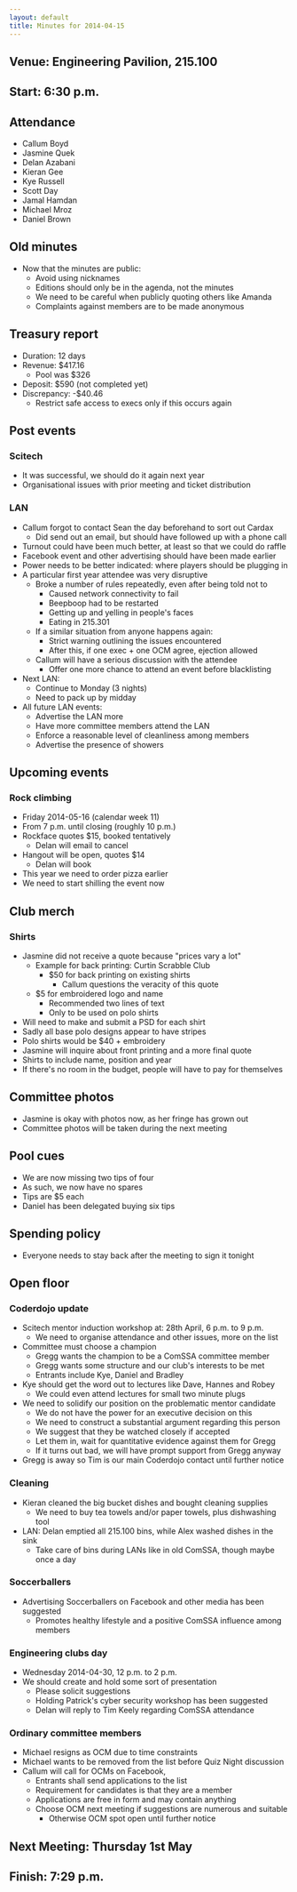 ```yaml
---
layout: default
title: Minutes for 2014-04-15
---
```


## Venue: Engineering Pavilion, 215.100

## Start: <time datetime="2014-04-03T10:30Z">6:30 p.m.</time>

## Attendance

  * Callum Boyd
  * Jasmine Quek
  * Delan Azabani
  * Kieran Gee
  * Kye Russell
  * Scott Day
  * Jamal Hamdan
  * Michael Mroz
  * Daniel Brown

## Old minutes

  * Now that the minutes are public:
    * Avoid using nicknames
    * Editions should only be in the agenda, not the minutes
    * We need to be careful when publicly quoting others like Amanda
    * Complaints against members are to be made anonymous

## Treasury report

  * Duration: 12 days
  * Revenue: $417.16
    * Pool was $326
  * Deposit: $590 (not completed yet)
  * Discrepancy: -$40.46
    * Restrict safe access to execs only if this occurs again

## Post events

### Scitech

  * It was successful, we should do it again next year
  * Organisational issues with prior meeting and ticket distribution

### LAN

  * Callum forgot to contact Sean the day beforehand to sort out Cardax
    * Did send out an email, but should have followed up with a phone call
  * Turnout could have been much better, at least so that we could do raffle
  * Facebook event and other advertising should have been made earlier
  * Power needs to be better indicated: where players should be plugging in
  * A particular first year attendee was very disruptive
    * Broke a number of rules repeatedly, even after being told not to
      * Caused network connectivity to fail
      * Beepboop had to be restarted
      * Getting up and yelling in people's faces
      * Eating in 215.301
    * If a similar situation from anyone happens again:
      * Strict warning outlining the issues encountered
      * After this, if one exec + one OCM agree, ejection allowed
    * Callum will have a serious discussion with the attendee
      * Offer one more chance to attend an event before blacklisting
  * Next LAN:
    * Continue to Monday (3 nights)
    * Need to pack up by midday
  * All future LAN events:
    * Advertise the LAN more
    * Have more committee members attend the LAN
    * Enforce a reasonable level of cleanliness among members
    * Advertise the presence of showers

## Upcoming events

### Rock climbing

  * Friday 2014-05-16 (calendar week 11)
  * From 7 p.m. until closing (roughly 10 p.m.)
  * Rockface quotes $15, booked tentatively
    * Delan will email to cancel
  * Hangout will be open, quotes $14
    * Delan will book
  * This year we need to order pizza earlier
  * We need to start shilling the event now

## Club merch

### Shirts

  * Jasmine did not receive a quote because "prices vary a lot"
    * Example for back printing: Curtin Scrabble Club
      * $50 for back printing on existing shirts
        * Callum questions the veracity of this quote
    * $5 for embroidered logo and name
      * Recommended two lines of text
      * Only to be used on polo shirts
  * Will need to make and submit a PSD for each shirt
  * Sadly all base polo designs appear to have stripes
  * Polo shirts would be $40 + embroidery
  * Jasmine will inquire about front printing and a more final quote
  * Shirts to include name, position and year
  * If there's no room in the budget, people will have to pay for themselves

## Committee photos

  * Jasmine is okay with photos now, as her fringe has grown out
  * Committee photos will be taken during the next meeting

## Pool cues

  * We are now missing two tips of four
  * As such, we now have no spares
  * Tips are $5 each
  * Daniel has been delegated buying six tips

## Spending policy

  * Everyone needs to stay back after the meeting to sign it tonight

## Open floor

### Coderdojo update
  * Scitech mentor induction workshop at: 28th April, 6 p.m. to 9 p.m.
    * We need to organise attendance and other issues, more on the list
  * Committee must choose a champion
    * Gregg wants the champion to be a ComSSA committee member
    * Gregg wants some structure and our club's interests to be met
    * Entrants include Kye, Daniel and Bradley
  * Kye should get the word out to lectures like Dave, Hannes and Robey
    * We could even attend lectures for small two minute plugs
  * We need to solidify our position on the problematic mentor candidate
    * We do not have the power for an executive decision on this
    * We need to construct a substantial argument regarding this person
    * We suggest that they be watched closely if accepted
    * Let them in, wait for quantitative evidence against them for Gregg
    * If it turns out bad, we will have prompt support from Gregg anyway
  * Gregg is away so Tim is our main Coderdojo contact until further notice

### Cleaning

  * Kieran cleaned the big bucket dishes and bought cleaning supplies
    * We need to buy tea towels and/or paper towels, plus dishwashing tool
  * LAN: Delan emptied all 215.100 bins, while Alex washed dishes in the sink
    * Take care of bins during LANs like in old ComSSA, though maybe once a day

### Soccerballers

  * Advertising Soccerballers on Facebook and other media has been suggested
    * Promotes healthy lifestyle and a positive ComSSA influence among members

### Engineering clubs day

  * Wednesday 2014-04-30, 12 p.m. to 2 p.m.
  * We should create and hold some sort of presentation
    * Please solicit suggestions
    * Holding Patrick's cyber security workshop has been suggested
    * Delan will reply to Tim Keely regarding ComSSA attendance

### Ordinary committee members

  * Michael resigns as OCM due to time constraints
  * Michael wants to be removed from the list before Quiz Night discussion
  * Callum will call for OCMs on Facebook,
    * Entrants shall send applications to the list
    * Requirement for candidates is that they are a member
    * Applications are free in form and may contain anything
    * Choose OCM next meeting if suggestions are numerous and suitable
      * Otherwise OCM spot open until further notice

## Next Meeting: Thursday 1st May

## Finish: <time datetime="2014-04-03T11:29Z">7:29 p.m.</time>

